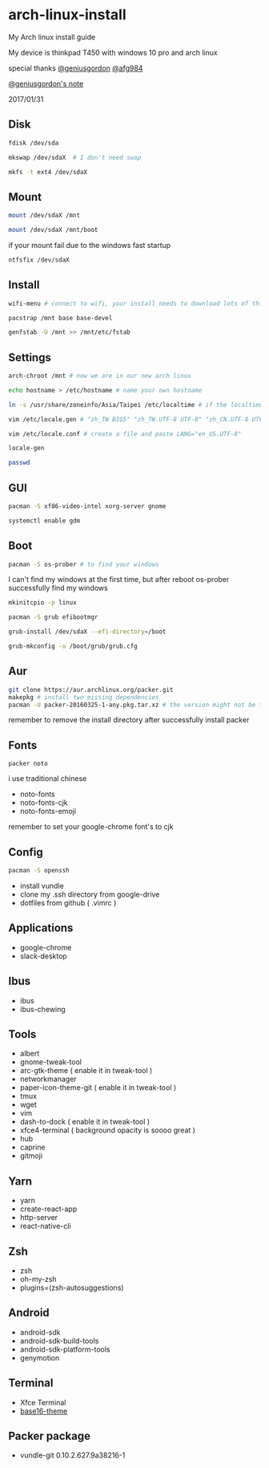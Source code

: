 # arch-linux-install
My Arch linux install guide

My device is thinkpad T450 with windows 10 pro and arch linux

special thanks [@geniusgordon](https://github.com/geniusgordon) [@afg984](https://github.com/afg984)

[@geniusgordon's note](http://simp.ly/p/pzgqzL)

2017/01/31

## Disk
```bash
fdisk /dev/sda
```
```bash
mkswap /dev/sdaX  # I don't need swap
```
```bash
mkfs -t ext4 /dev/sdaX
```

## Mount
```bash
mount /dev/sdaX /mnt
```
```bash
mount /dev/sdaX /mnt/boot
```

if your mount fail due to the windows fast startup
```bash
ntfsfix /dev/sdaX
```
## Install
```bash
wifi-menu # connect to wifi, your install needs to download lots of things
```
```bash
pacstrap /mnt base base-devel
```
```bash
genfstab -U /mnt >> /mnt/etc/fstab
```

## Settings
```bash
arch-chroot /mnt # now we are in our new arch linux
```
```bash
echo hostname > /etc/hostname # name your own hostname
```
```bash
ln -s /usr/share/zoneinfo/Asia/Taipei /etc/localtime # if the localtime is already exist mv it to localtime.backup
```
```bash
vim /etc/locale.gen # "zh_TW BIG5" "zh_TW.UTF-8 UTF-8" "zh_CN.UTF-8 UTF-8" "en_US.UTF-8 UTF-8" "en_US ISO-8859-1" "chr_US UTF-8"
```
```bash
vim /etc/locale.conf # create a file and paste LANG="en_US.UTF-8"
```
```bash
locale-gen
```
```bash
passwd
```

## GUI
```bash
pacman -S xf86-video-intel xorg-server gnome
```
```bash
systemctl enable gdm
```

## Boot
```bash
pacman -S os-prober # to find your windows
```
I can't find my windows at the first time, but after reboot os-prober successfully find my windows
```bash
mkinitcpio -p linux
```
```bash
pacman -S grub efibootmgr
```
```bash
grub-install /dev/sdaX --efi-directory=/boot
```
```bash
grub-mkconfig -o /boot/grub/grub.cfg
```

## Aur
```bash
git clone https://aur.archlinux.org/packer.git
makepkg # install two missing dependencies
pacman -U packer-20160325-1-any.pkg.tar.xz # the version might not be the same
```
remember to remove the install directory after successfully install packer

## Fonts
```
packer noto
```
i use traditional chinese
* noto-fonts
* noto-fonts-cjk
* noto-fonts-emoji

remember to set your google-chrome font's to cjk

## Config
```bash
pacman -S openssh
```
* install vundle
* clone my .ssh directory from google-drive
* dotfiles from github ( .vimrc )



## Applications
* google-chrome
* slack-desktop

## Ibus
* ibus
* ibus-chewing

## Tools
* albert
* gnome-tweak-tool
* arc-gtk-theme ( enable it in tweak-tool )
* networkmanager
* paper-icon-theme-git ( enable it in tweak-tool )
* tmux
* wget
* vim
* dash-to-dock ( enable it in tweak-tool )
* xfce4-terminal ( background opacity is soooo great )
* hub
* caprine
* gitmoji

## Yarn
* yarn
* create-react-app
* http-server
* react-native-cli

## Zsh
* zsh
* oh-my-zsh
* plugins=(zsh-autosuggestions)

## Android
* android-sdk
* android-sdk-build-tools
* android-sdk-platform-tools
* genymotion

## Terminal
* Xfce Terminal
* [base16-theme](https://github.com/afg984/base16-xfce4-terminal)

## Packer package
* vundle-git 0.10.2.627.9a38216-1

